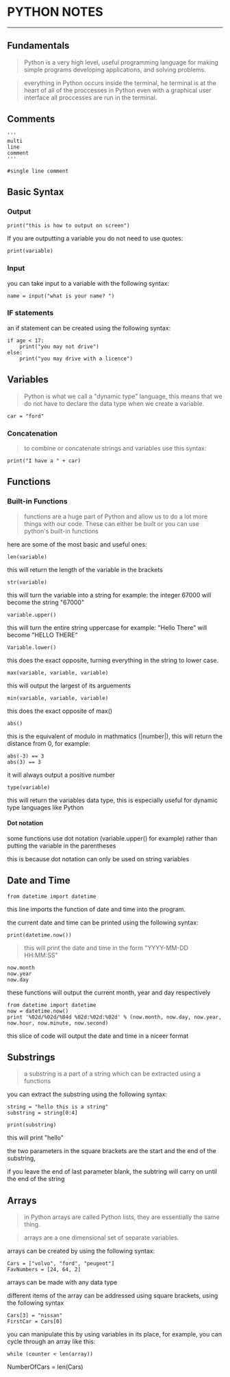 # **PYTHON NOTES**
***

## Fundamentals

>Python is a very high level, useful programming language for making simple programs developing applications, and solving problems.

>everything in Python occurs inside the terminal, he terminal is at the heart of all of the proccesses in Python even with a graphical user interface all proccesses are run in the terminal.

## Comments

	''' 
	multi 
	line 
	comment
	'''

	#single line comment

## Basic Syntax
### Output

	print("this is how to output on screen")

If you are outputting a variable you do not need to use quotes:

	print(variable)

### Input

you can take input to a variable with the following syntax:

	name = input("what is your name? ")

### IF statements
an if statement can be created using the following syntax:

	if age < 17:
		print("you may not drive")
	else:
		print("you may drive with a licence")


## Variables
>Python is what we call a "dynamic type" language, this means that we do not have to declare the data type when we create a variable.

	car = "ford"

### Concatenation
>to combine or concatenate strings and variables use this syntax:

	print("I have a " + car)
	
## Functions
### Built-in Functions

>functions are a huge part of Python and allow us to do a lot more things with our code. These can either be built or you can use python's built-in functions

here are some of the most basic and useful ones:

	len(variable)

this will return the length of the variable in the brackets

	str(variable)

this will turn the variable into a string for example:
the integer 67000 will become the string "67000"

	variable.upper()

this will turn the entire string uppercase for example:
"Hello There" will become "HELLO THERE"

	Variable.lower()

this does the exact opposite, turning everything in the string to lower case.

	max(variable, variable, variable)

this will output the largest of its arguements

	min(variable, variable, variable)

this does the exact opposite of max()

	abs()

this is the equivalent of modulo in mathmatics (|number|), this will return the distance from 0, for example:

	abs(-3) == 3
	abs(3) == 3

it will always output a positive number

	type(variable)

this will return the variables data type, this is especially useful for dynamic type languages like Python

	

#### Dot notation

some functions use dot notation (variable.upper() for example)
rather than putting the variable in the parentheses

this is because dot notation can only be used on string variables

## Date and Time

	from datetime import datetime

this line imports the function of date and time into the program. 

the current date and time can be printed using the following syntax:
	
	print(datetime.now())	

>this will print the date and time in the form "YYYY-MM-DD HH:MM:SS"

	now.month
	now.year 
	now.day

these functions will output the current month, year and day respectively

	from datetime import datetime
	now = datetime.now()
	print '%02d/%02d/%04d %02d:%02d:%02d' % (now.month, now.day, now.year, now.hour, now.minute, now.second)

this slice of code will output the date and time in a niceer format

## Substrings

>a substring is a part of a string which can be extracted using a functions

you can extract the substring using the following syntax:

	string = "hello this is a string"
	substring = string[0:4]

	print(substring)

this will print "hello"

the two parameters in the square brackets are the start and the end of the substring,

if you leave the end of last parameter blank, the subtring will carry on until the end of the string

## Arrays

>in Python arrays are called Python lists, they are essentially the same thing.

>arrays are a one dimensional set of separate variables.

arrays can be created by using the following syntax:

	Cars = ["volvo", "ford", "peugeot"]
	FavNumbers = [24, 64, 2]

arrays can be made with any data type

different items of the array can be addressed using square brackets, using the following syntax

	Cars[3] = "nissan"
	FirstCar = Cars[0]

you can manipulate this by using variables in its place, for example, you can cycle through an array like this:

	while (counter < len(array))
	
NumberOfCars = len(Cars)